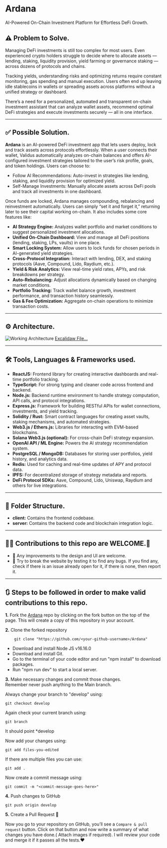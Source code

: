 # Ardana

AI-Powered On-Chain Investment Platform for Effortless DeFi Growth.

## ⚠️ Problem to Solve.

Managing DeFi investments is still too complex for most users. Even experienced crypto holders struggle to decide where to allocate assets — lending, staking, liquidity provision, yield farming or governance staking — across dozens of protocols and chains.

Tracking yields, understanding risks and optimizing returns require constant monitoring, gas spending and manual execution. Users often end up leaving idle stablecoins in wallets or spreading assets across platforms without a unified strategy or dashboard.

There’s a need for a personalized, automated and transparent on-chain investment assistant that can analyze wallet assets, recommend optimal DeFi strategies and execute investments securely — all in one interface.

---

## ✅ Possible Solution.

**Ardana** is an AI-powered DeFi investment app that lets users deploy, lock and track assets across protocols effortlessly. When a user connects their wallet, Validus automatically analyzes on-chain balances and offers AI-configured investment strategies tailored to the user’s risk profile, goals, and token holdings. Users can choose to:

- Follow AI Recommendations: Auto-invest in strategies like lending, staking, and liquidity provision for optimized yield.
- Self-Manage Investments: Manually allocate assets across DeFi pools and track all investments in one dashboard.

Once funds are locked, Ardana manages compounding, rebalancing and reinvestment automatically. Users can simply “set it and forget it,” returning later to see their capital working on-chain. It also includes some core features like:
- **AI Strategy Engine:** Analyzes wallet portfolio and market conditions to suggest personalized investment allocations.
- **Unified On-Chain Dashboard:** View and manage all DeFi positions (lending, staking, LPs, vaults) in one place.
- **Smart Locking System:** Allow users to lock funds for chosen periods in AI-generated yield strategies.
- **Cross-Protocol Integration:** Interact with lending, DEX, and staking protocols (Aave, Compound, Lido, Raydium, etc.).
- **Yield & Risk Analytics:** View real-time yield rates, APYs, and risk breakdowns per strategy.
- **Auto-Rebalancing:** Adjust allocations dynamically based on changing market conditions.
- **Portfolio Tracking:** Track wallet balance growth, investment performance, and transaction history seamlessly.
- **Gas & Fee Optimization:** Aggregate on-chain operations to minimize transaction costs.

---

## ⚙️ Architecture.

![Working Architecture](./)
[Excalidaw File...](./)

---

## 🛠 Tools, Languages & Frameworks used.

- **ReactJS:** Frontend library for creating interactive dashboards and real-time portfolio tracking.
- **TypeScript:** For strong typing and cleaner code across frontend and backend.
- **Node.js:** Backend runtime environment to handle strategy computation, API calls, and protocol integrations.
- **Express.js:** Framework for building RESTful APIs for wallet connections, investments, and yield tracking.
- **Solidity / Rust:** Smart contract languages for creating asset vaults, staking mechanisms, and automated strategies.
- **Web3.js / Ethers.js:** Libraries for interacting with EVM-based blockchains.
- **Solana Web3.js (optional):** For cross-chain DeFi strategy expansion.
- **OpenAI API / ML Engine:** Powers the AI strategy recommendation system.
- **PostgreSQL / MongoDB:** Databases for storing user portfolios, yield history, and analytics data.
- **Redis:** Used for caching and real-time updates of APY and protocol data.
- **IPFS:** For decentralized storage of strategy metadata and reports.
- **DeFi Protocol SDKs:** Aave, Compound, Lido, Uniswap, Raydium and others for live integrations.

---

## 📂 Folder Structure.

- **client:** Contains the frontend codebase.
- **server:** Contains the backend code and blockchain integration logic.

---

## 🧑‍💻 Contributions to this repo are WELCOME.👋

- 🎨 Any improvements to the design and UI are welcome.
- 🔨 Try to break the website by testing it to find any bugs. If you find any, check if there is an issue already open for it, if there is none, then report it.

---

## 🔃 Steps to be followed in order to make valid contributions to this repo.

**1.** Fork the [Ardana](https://github.com/mrinnnmoy/Ardana) repo by clicking on the fork button on the top of the page. This will create a copy of this repository in your account.

**2.** Clone the forked repository

        git clone "https://github.com/<your-github-username>/Ardana"

- Download and install Node JS v16.16.0
- Download and install Git.
- Go to the terminal of your code editor and run "npm install" to download packages.
- Run "npm run dev" to start a local server.

**3.** Make necessary changes and commit those changes. <br />
Remember never push anything to the Main branch. <br />

Always change your branch to "develop" using:

    git checkout develop

Again check your current branch using:

    git branch

It should point \*develop

Now add your changes using:

    git add files-you-edited

If there are multiple files you can use:

    git add .

Now create a commit message using:

    git commit -m "<commit-message-goes-here>"

**4.** Push changes to GitHub

    git push origin develop

**5.** Create a Pull Request 👋<br>

Now you go to your repository on GitHub, you’ll see a `Compare & pull request` button. Click on that button and now write a summary of what changes you have done.( Attach images if required). I will review your code and merge it if it passes all the tests.❤️
